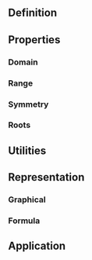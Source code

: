 ## **Definition**

## **Properties**
### Domain

### Range

### Symmetry

### Roots

## **Utilities**

## **Representation**
### Graphical
### Formula

## **Application**
